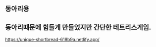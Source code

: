 
동아리용
--------------------------------------------------
동아리때문에 힘들게 만들었지만 간단한 테트리스게임.
--------------------------------------------------
https://unique-shortbread-618b9a.netlify.app/
